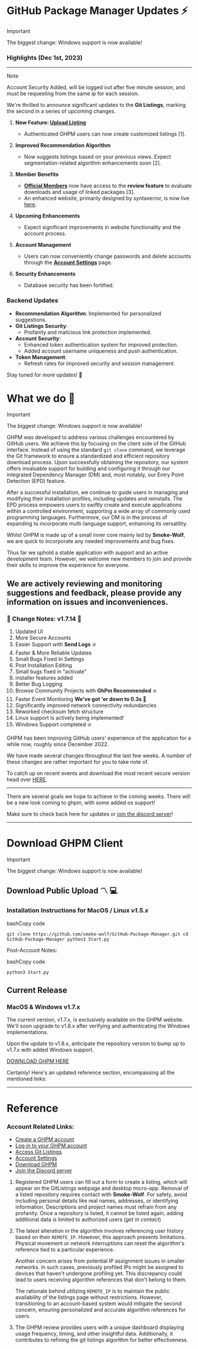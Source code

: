

# GitHub Package Manager Updates :zap:

> [!IMPORTANT]
> The biggest change: Windows support is now available!

### Highlights (Dec 1st, 2023)
----------

> [!NOTE]
> Account Security Added, will be logged out after five minute session, and must be requesting from the same ip for each session.

We're thrilled to announce significant updates to the **Git Listings**, marking the second in a series of upcoming changes.

1. **New Feature: [Upload Listing](https://maliq-barnard.vercel.app/gpm/upload_listing.html)**
   - Authenticated GHPM users can now create customized listings [1].

2. **Improved Recommendation Algorithm**
   - Now suggests listings based on your previous views. Expect segmentation-related algorithm enhancements soon [2].

3. **Member Benefits**
   - **[Official Members](https://ghpm.vercel.app/)** now have access to the **review feature** to evaluate downloads and usage of linked packages [3].
   - An enhanced website, primarily designed by syntaxerror, is now live [here](https://ghpm.vercel.app/).

4. **Upcoming Enhancements**
   - Expect significant improvements in website functionality and the account process.

5. **Account Management**
   - Users can now conveniently change passwords and delete accounts through the [**Account Settings**](https://smoke-wolf.vercel.app/gpm/accountsettings.html) page.

6. **Security Enhancements**
   - Database security has been fortified.

### Backend Updates
- **Recommendation Algorithm**: Implemented for personalized suggestions.
- **Git Listings Security**:
  - Profanity and malicious link protection implemented.
- **Account Security**:
  - Enhanced token authentication system for improved protection.
  - Added account username uniqueness and push authentication.
- **Token Management**:
  - Refresh rates for improved security and session management.

Stay tuned for more updates! :rocket:

# What we do :stars:

  > [!IMPORTANT]
> The biggest change: Windows support is now available!


GHPM was developed to address various challenges encountered by GitHub users. We achieve this by focusing on the client side of the GitHub interface. Instead of using the standard `git clone` command, we leverage the Git framework to ensure a standardized and efficient repository download process. Upon successfully obtaining the repository, our system offers invaluable support for building and configuring it through our integrated Dependency Manager (DM) and, most notably, our Entry Point Detection (EPD) feature.

After a successful installation, we continue to guide users in managing and modifying their installation profiles, including updates and reinstalls. The EPD process empowers users to swiftly create and execute applications within a controlled environment, supporting a wide array of commonly used programming languages. Furthermore, our DM is in the process of expanding to incorporate multi-language support, enhancing its versatility.


Whilst GHPM is made up of a small inner core mainly led by **Smoke-Wolf**, we are quick to incorporate any needed improvements and bug fixes. 

Thus far we uphold a stable application with support and an active development team. However, we welcome new members to join and provide their skills to improve the experience for everyone.

We are actively reviewing and monitoring suggestions and feedback, please provide any information on issues and inconveniences.
---



### :currency_exchange: Change Notes: v1.7.14 :currency_exchange:

 

 1. Updated UI
 2. More Secure Accounts
 3. Easier Support with **Send Logs**  :sparkle:
 4. Faster & More Reliable Updates
 5. Small Bugs Fixed In Settings
 6. Post Installation Editing
 7. Small bugs fixed in "activate"
 8. installer features added
 9. Better Bug Logging
 10. Browse Community Projects with **GhPm Recommended**  :sparkle:
 11. Faster Event Monitoring **We've got 'er down to 0.3s	:pray:**
 12. Significantly improved network connectivity redundancies
 13. Reworked checksum fetch structure
 14. Linux support is actively being implemented!
 15. Windows Support completed :sparkle:

GHPM has been improving GitHub users' experience of the application for a while now, roughly since December 2022. 

We have made several changes throughout the last few weeks. A number of these changes are rather important for you to take note of.

To catch up on recent events and download the most recent secure version head over [HERE](https://ghpm.vercel.app/download).

-----

There are several goals we hope to achieve in the coming weeks. There will be a new look coming to ghpm, with some added os support!

Make sure to check back here for updates or [join the discord server](https://discord.gg/j95ghjqsz)!



-----
# Download GHPM Client

> [!IMPORTANT]
> The biggest change: Windows support is now available!

## Download Public Upload  :part_alternation_mark: :computer:


### Installation Instructions for MacOS / Linux _v1.5.x_

bashCopy code

`git clone https://github.com/smoke-wolf/GitHub-Package-Manager.git
cd GitHub-Package-Manager
python3 Start.py` 

Post-Account Notes:

bashCopy code

`python3 Start.py` 

## Current Release

### MacOS & Windows v1.7.x

The current version, v1.7.x, is exclusively available on the GHPM website. We'll soon upgrade to v1.8.x after verifying and authenticating the Windows implementations.

Upon the update to v1.8.x, anticipate the repository version to bump up to v1.7.x with added Windows support.
	
[DOWNLOAD GHPM HERE](https://ghpm.vercel.app/download)




  
Certainly! Here's an updated reference section, encompassing all the mentioned links:

----------

# Reference

### Account Related Links:

-   [Create a GHPM account](https://ghpm.vercel.app/create)
-   [Log in to your GHPM account](https://smoke-wolf.vercel.app/gpm/Login.html)
-   [Access Git Listings](https://smoke-wolf.vercel.app/gpm/listing.html)
-   [Account Settings](https://smoke-wolf.vercel.app/gpm/accountsettings.html)
-   [Download GHPM](https://ghpm.vercel.app/download)
-   [Join the Discord server](https://discord.gg/j95ghjqsz)

1.  Registered GHPM users can fill out a form to create a listing, which will appear on the GitListings webpage and desktop micro-app. Removal of a listed repository requires contact with **Smoke-Wolf**. For safety, avoid including personal details like real names, addresses, or identifying information. Descriptions and project names must refrain from any profanity. Once a repository is listed, it cannot be listed again, adding additional data is limited to authorized users (*get in contact*)

2. The latest alteration in the algorithm involves referencing user history based on their `REMOTE_IP`. However, this approach presents limitations. Physical movement or network interruptions can reset the algorithm's reference tied to a particular experience.

	Another concern arises from potential IP assignment issues in smaller networks. In such cases, previously profiled IPs might be assigned to devices that haven't undergone profiling yet. This discrepancy could lead to users receiving algorithm references that don't belong to them.

	The rationale behind utilizing `REMOTE_IP` is to maintain the public availability of the listings page without restrictions. However, transitioning to an account-based system would mitigate the second concern, ensuring personalized and accurate algorithm references for users.
    
3.  The GHPM review provides users with a unique dashboard displaying usage frequency, timing, and other insightful data. Additionally, it contributes to refining the git listings algorithm for better effectiveness.

